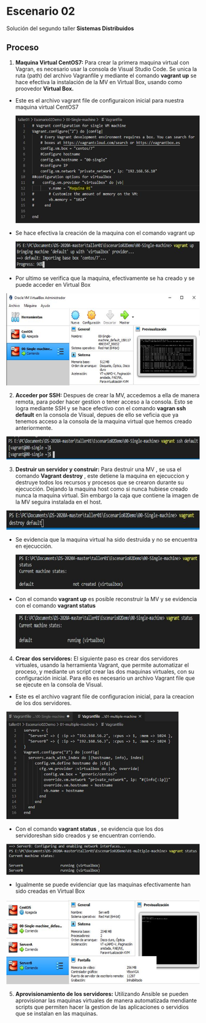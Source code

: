 # Escenario 02 

Solución del segundo taller **Sistemas Distribuidos**

## Proceso

1. **Maquina Virtual CentOS7:** Para crear la primera maquina virtual con Vagran, es necesario usar la consola de Visual Studio Code. Se unica la ruta (path) del archivo Vagranfile y mediante el comando **vagrant up** se hace efectiva la instalación de la MV en Virtual Box, usando como proovedor **Virtual Box.**

- Este es el archivo vagrant file de configuraicon inicial para nuestra maquina virtual CentOS7

  <img src ="E02/vagranfile1.JPG" height="280" >
  
- Se hace efectiva la creación de la maquina con el comando vagrant up

  <img src ="E02/vagrantup1.JPG" height="70" >
  
- Por ultimo se verifica que la maquina, efectivamente se ha creado y se puede acceder en Virtual Box

<img src ="E02/prueba1.JPG" height="240" >

2. **Acceder por SSH:** Despues de crear la MV, accedemos a ella de manera remota, para poder hacer gestion o tener acceso a la consola. Esto se logra mediante SSH y se hace efectivo con el comando **vagran ssh default** en la consola de Visual, depues de ello se veficia que ya tenemos acceso a la consola de la maquina virtual que hemos creado anteriormente.   


<img src ="E02/ssh.JPG" height="60" >


3. **Destruir un servidor y construir:** Para destruir una MV , se usa el comando **Vagrant destroy** , este detiene la maquina en ejecuccion y destruye todos los recursos y procesos que se crearon durante su ejecucción. Dejando la maquina host como si nunca hubiese creado nunca la maquina virtual. Sin embargo la caja que contiene la imagen de la MV seguira instalada en el host.


  <img src ="E02/destroy.JPG" height="50" >
   
- Se evidencia que la maquina virtual ha sido destruida y no se encuentra en ejecucción.

  <img src ="E02/destruida.JPG" height="90" >
  
- Con el comando **vagrant up** es posible reconstruir la MV y se evidencia con el comando **vagrant status**

  <img src ="E02/reconstruida.JPG" height="90" >


4. **Crear dos servidores:** El siguiente paso es crear dos servidores virtuales, usando la herramienta Vagrant, que permite automatizar el proceso, y mediante un script crear las dos maquinas virtuales, con su configuración inicial. Para ello es necesario un archivo Vagrant file que se ejecute en la consola de Visual.


- Este es el archivo vagrant file de configuracion inicial, para la creacion de los dos servidores.

<img src ="E02/vagranfile2.JPG" height="280" >

- Con el comando **vagrant status** , se evidencia que los dos servidoreshan sido creados y se encuentran corriendo.

<img src ="E02/prueba2.JPG" height="80" >

- Igualmente se puede evidenciar que las maquinas efectivamente han sido creadas en Virtual Box


<img src ="E02/prueba3.JPG" height="220" >


5. **Aprovisionamiento de los servidores:** Utilizando Ansible se pueden aprovisionar las maquinas virtuales de manera automatizada mendiante scripts que permiten hacer la gestion de las aplicaciones o servidios que se instalan en las maquinas.


